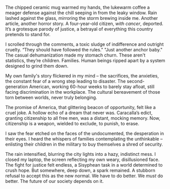 The chipped ceramic mug warmed my hands, the lukewarm coffee a meager defense against the chill seeping in from the leaky window. Rain lashed against the glass, mirroring the storm brewing inside me. Another article, another horror story. A four-year-old citizen, *with cancer*, deported. It’s a grotesque parody of justice, a betrayal of everything this country pretends to stand for.

I scrolled through the comments, a toxic sludge of indifference and outright cruelty. “They should have followed the rules.” "Just another anchor baby." The casual dehumanization made my stomach churn. These aren't statistics, they’re children. Families. Human beings ripped apart by a system designed to grind them down.

My own family's story flickered in my mind – the sacrifices, the anxieties, the constant fear of a wrong step leading to disaster. The second-generation American, working 60-hour weeks to barely stay afloat, still facing discrimination in the workplace. The cultural bereavement of those torn between worlds, never truly belonging.

The promise of America, that glittering beacon of opportunity, felt like a cruel joke. A hollow echo of a dream that never was. Caracalla’s edict, granting citizenship to all free men, was a distant, mocking memory. Now, citizenship is a weapon, wielded to exclude, to punish, to erase.

I saw the fear etched on the faces of the undocumented, the desperation in their eyes. I heard the whispers of families contemplating the unthinkable – enlisting their children in the military to buy themselves a shred of security.

The rain intensified, blurring the city lights into a hazy, indistinct mess. I closed my laptop, the screen reflecting my own weary, disillusioned face. The fight for justice felt endless, a Sisyphean task in a world determined to crush hope. But somewhere, deep down, a spark remained. A stubborn refusal to accept this as the new normal. We have to do better. We *must* do better. The future of our society depends on it.